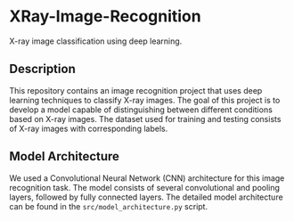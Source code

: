 # XRay-Image-Recognition
X-ray image classification using deep learning.

## Description

This repository contains an image recognition project that uses deep learning techniques to classify X-ray images. The goal of this project is to develop a model capable of distinguishing between different conditions based on X-ray images. The dataset used for training and testing consists of X-ray images with corresponding labels.

## Model Architecture

We used a Convolutional Neural Network (CNN) architecture for this image recognition task. The model consists of several convolutional and pooling layers, followed by fully connected layers. The detailed model architecture can be found in the `src/model_architecture.py` script.
